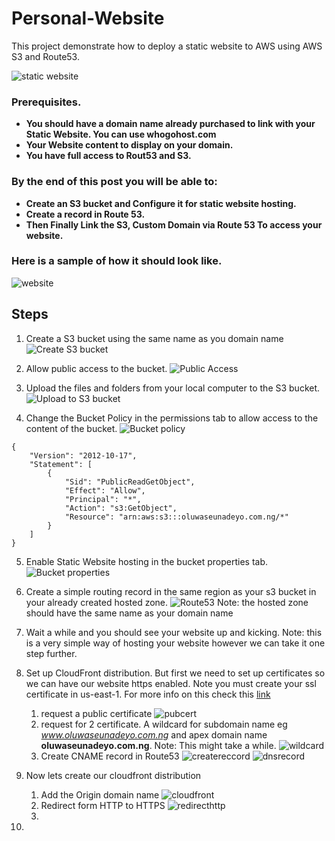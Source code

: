 # Personal-Website
This project demonstrate how to deploy a static website to AWS using AWS S3 and Route53.


![static website](assets/img/staticwebsite.png)
<!-- ![static website](assets/architecture.png) -->
### Prerequisites.
* **You should have a domain name already purchased to link with your Static Website. You can use whogohost.com**
* **Your Website content to display on your domain.**
* **You have full access to Rout53 and S3.**
  
### By the end of this post you will be able to: 
* **Create an S3 bucket and Configure it for static website hosting.**
* **Create a record in Route 53.**
* **Then Finally Link the S3, Custom Domain via Route 53 To access your website.**
### Here is a sample of how it should look like.
![website](assets/img/website.png)


## Steps 

1. Create a S3 bucket using the same name as you domain name 
    ![Create S3 bucket](assets/img/img.png)

2. Allow public access to the bucket.
    ![Public Access](assets/img/img1.png)

3. Upload the files and folders from your local computer to the S3 bucket.
    ![Upload to S3 bucket](assets/img/upload.png)

4. Change the Bucket Policy in the permissions tab to allow access to the content of the bucket.
    ![Bucket policy](assets/img/bucketpolicy.png)
```
{
    "Version": "2012-10-17",
    "Statement": [
        {
            "Sid": "PublicReadGetObject",
            "Effect": "Allow",
            "Principal": "*",
            "Action": "s3:GetObject",
            "Resource": "arn:aws:s3:::oluwaseunadeyo.com.ng/*"
        }
    ]
}
```

5. Enable Static Website hosting in the bucket properties tab.
    ![Bucket properties](assets/img/enabletatic.png)

6. Create a simple routing record in the same region as your s3 bucket in your already created hosted zone.
    ![Route53](assets/img/route53.png)
    Note: the hosted zone should have the same name as your domain name

7. Wait a while and you should see your website up and kicking.
   Note: this is a very simple way of hosting your website however we can take it one step further.
8. Set up CloudFront distribution. But first we need to set up certificates so we can have our website https enabled. Note you must create your ssl certificate in us-east-1. For more info on this check this [link](https://docs.aws.amazon.com/AmazonCloudFront/latest/DeveloperGuide/cnames-and-https-requirements.html)
   1. request a public certificate
        ![pubcert](assets/img/pubcert.png)
   2. request for 2 certificate. A wildcard for subdomain name eg *www.oluwaseunadeyo.com.ng* and apex domain name **oluwaseunadeyo.com.ng**.
        Note: This might take a while.
        ![wildcard](assets/img/wildcard.png)
   3. Create CNAME record in Route53
        ![createreccord](assets/img/createreccord.png)
        ![dnsrecord](assets/img/dnsrecord.png)
9.  Now lets create our cloudfront distribution
    1. Add the Origin domain name
        ![cloudfront](assets/img/cloudfront.png)
    2. Redirect form HTTP to HTTPS
        ![redirecthttp](assets/img/redirecthttp.png)
    3. 

10. 
